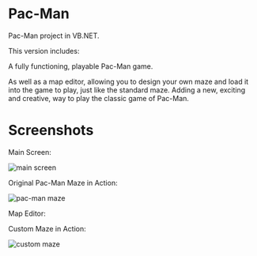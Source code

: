 # Pac-Man
Pac-Man project in VB.NET.

This version includes:

A fully functioning, playable Pac-Man game.

As well as a map editor, allowing you to design your own maze and load it into the game to play, just like the standard maze. Adding a new, exciting and creative, way to play the classic game of Pac-Man.

# Screenshots

Main Screen:

![main screen](https://user-images.githubusercontent.com/33097312/33036827-85c34510-ce27-11e7-9e88-0831a43ed7bc.png)

Original Pac-Man Maze in Action:

![pac-man maze](https://user-images.githubusercontent.com/33097312/33036836-8a492cbc-ce27-11e7-9f69-4b1f5e5ce5c1.png)

Map Editor:



Custom Maze in Action:

![custom maze](https://user-images.githubusercontent.com/33097312/33036840-8ea6bc3e-ce27-11e7-8d05-f0cd0f70b6a8.png)

